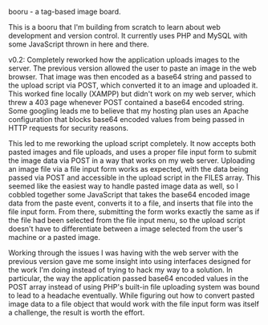 booru - a tag-based image board.

This is a booru that I'm building from scratch to learn about web development and version control. It currently uses PHP and MySQL with some JavaScript thrown in here and there.

v0.2: Completely reworked how the application uploads images to the server. The previous version allowed the user to paste an image in the web browser. That image was then encoded as a base64 string and passed to the upload script via POST, which converted it to an image and uploaded it. This worked fine locally (XAMPP) but didn't work on my web server, which threw a 403 page whenever POST contained a base64 encoded string. Some googling leads me to believe that my hosting plan uses an Apache configuration that blocks base64 encoded values from being passed in HTTP requests for security reasons.

This led to me reworking the upload script completely. It now accepts both pasted images and file uploads, and uses a proper file input form to submit the image data via POST in a way that works on my web server. Uploading an image file via a file input form works as expected, with the data being passed via POST and accessible in the upload script in the FILES array. This seemed like the easiest way to handle pasted image data as well, so I cobbled together some JavaScript that takes the base64 encoded image data from the paste event, converts it to a file, and inserts that file into the file input form. From there, submitting the form works exactly the same as if the file had been selected from the file input menu, so the upload script doesn't have to differentiate between a image selected from the user's machine or a pasted image.

Working through the issues I was having with the web server with the previous version gave me some insight into using interfaces designed for the work I'm doing instead of trying to hack my way to a solution. In particular, the way the application passed base64 encoded values in the POST array instead of using PHP's built-in file uploading system was bound to lead to a headache eventually. While figuring out how to convert pasted image data to a file object that would work with the file input form was itself a challenge, the result is worth the effort.
